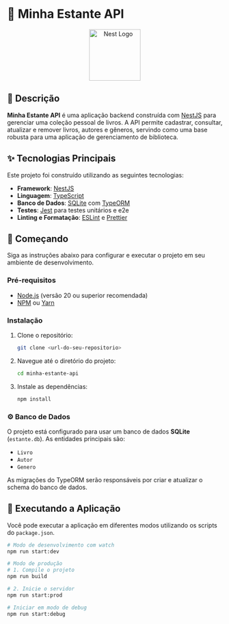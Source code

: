 # 📖 Minha Estante API

<p align="center">
  <a href="http://nestjs.com/" target="blank"><img src="https://nestjs.com/img/logo-small.svg" width="120" alt="Nest Logo" /></a>
</p>

## 📝 Descrição

**Minha Estante API** é uma aplicação backend construída com [NestJS](https://nestjs.com/) para gerenciar uma coleção pessoal de livros. A API permite cadastrar, consultar, atualizar e remover livros, autores e gêneros, servindo como uma base robusta para uma aplicação de gerenciamento de biblioteca.

## ✨ Tecnologias Principais

Este projeto foi construído utilizando as seguintes tecnologias:

* **Framework**: [NestJS](https://nestjs.com/)
* **Linguagem**: [TypeScript](https://www.typescriptlang.org/)
* **Banco de Dados**: [SQLite](https://www.sqlite.org/index.html) com [TypeORM](https://typeorm.io/)
* **Testes**: [Jest](https://jestjs.io/) para testes unitários e e2e
* **Linting e Formatação**: [ESLint](https://eslint.org/) e [Prettier](https://prettier.io/)

## 🚀 Começando

Siga as instruções abaixo para configurar e executar o projeto em seu ambiente de desenvolvimento.

### Pré-requisitos

* [Node.js](https://nodejs.org/en/) (versão 20 ou superior recomendada)
* [NPM](https://www.npmjs.com/) ou [Yarn](https://yarnpkg.com/)

### Instalação

1.  Clone o repositório:
    ```bash
    git clone <url-do-seu-repositorio>
    ```
2.  Navegue até o diretório do projeto:
    ```bash
    cd minha-estante-api
    ```
3.  Instale as dependências:
    ```bash
    npm install
    ```

### ⚙️ Banco de Dados

O projeto está configurado para usar um banco de dados **SQLite** (`estante.db`). As entidades principais são:
* `Livro`
* `Autor`
* `Genero`

As migrações do TypeORM serão responsáveis por criar e atualizar o schema do banco de dados.

## 🏃 Executando a Aplicação

Você pode executar a aplicação em diferentes modos utilizando os scripts do `package.json`.

```bash
# Modo de desenvolvimento com watch
npm run start:dev

# Modo de produção
# 1. Compile o projeto
npm run build

# 2. Inicie o servidor
npm run start:prod

# Iniciar em modo de debug
npm run start:debug
```
